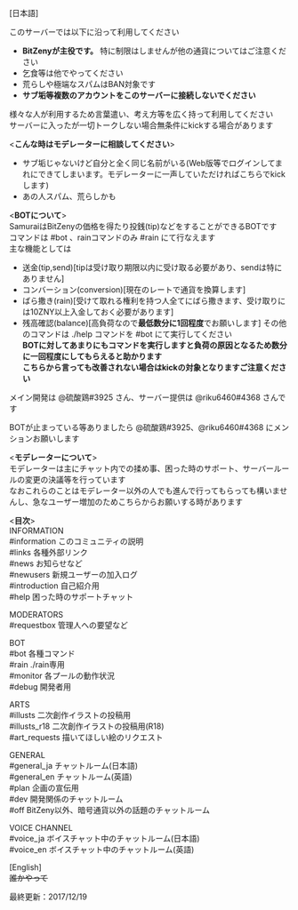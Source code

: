 [日本語]

このサーバーでは以下に沿って利用してください
- **BitZenyが主役です。** 特に制限はしませんが他の通貨についてはご注意ください
- 乞食等は他でやってください
- 荒らしや極端なスパムはBAN対象です
- **サブ垢等複数のアカウントをこのサーバーに接続しないでください**

様々な人が利用するため言葉遣い、考え方等を広く持って利用してください  
サーバーに入ったが一切トークしない場合無条件にkickする場合があります

<**こんな時はモデレーターに相談してください**>  
- サブ垢じゃないけど自分と全く同じ名前がいる(Web版等でログインしてまれにできてしまいます。モデレーターに一声していただければこちらでkickします)
- あの人スパム、荒らしかも

<**BOTについて**>  
SamuraiはBitZenyの価格を得たり投銭(tip)などをすることができるBOTです  
コマンドは #bot 、rainコマンドのみ #rain にて行なえます  
主な機能としては  
- 送金(tip,send)[tipは受け取り期限以内に受け取る必要があり、sendは特にありません]
- コンバーション(conversion)[現在のレートで通貨を換算します]
- ばら撒き(rain)[受けて取れる権利を持つ人全てにばら撒きます、受け取りには10ZNY以上入金しておく必要があります]
- 残高確認(balance)[高負荷なので**最低数分に1回程度**でお願いします]
その他のコマンドは ./help コマンドを #bot にて実行してください  
**BOTに対してあまりにもコマンドを実行しますと負荷の原因となるため数分に一回程度にしてもらえると助かります**  
**こちらから言っても改善されない場合はkickの対象となりますご注意ください**  

メイン開発は @硫酸鶏#3925 さん、サーバー提供は @riku6460#4368 さんです  

BOTが止まっている等ありましたら @硫酸鶏#3925、@riku6460#4368 にメンションお願いします

<**モデレーターについて**>  
モデレーターは主にチャット内での揉め事、困った時のサポート、サーバールールの変更の決議等を行っています  
なおこれらのことはモデレーター以外の人でも進んで行ってもらっても構いませんし、急なユーザー増加のためこちらからお願いする時があります  

<**目次**>  
INFORMATION  
#information このコミュニティの説明  
#links 各種外部リンク  
#news お知らせなど  
#newusers 新規ユーザーの加入ログ  
#introduction 自己紹介用  
#help 困った時のサポートチャット  

MODERATORS  
#requestbox 管理人への要望など  

BOT  
#bot 各種コマンド  
#rain ./rain専用  
#monitor 各プールの動作状況  
#debug 開発者用  

ARTS  
#illusts 二次創作イラストの投稿用  
#illusts_r18 二次創作イラストの投稿用(R18)  
#art_requests 描いてほしい絵のリクエスト  

GENERAL  
#general_ja チャットルーム(日本語)  
#general_en チャットルーム(英語)  
#plan 企画の宣伝用  
#dev 開発関係のチャットルーム    
#off BitZeny以外、暗号通貨以外の話題のチャットルーム

VOICE CHANNEL  
#voice_ja ボイスチャット中のチャットルーム(日本語)  
#voice_en ボイスチャット中のチャットルーム(英語)  

[English]  
~~誰かやって~~

最終更新：2017/12/19
